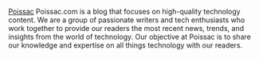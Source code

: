 [Poissac](https://www.poissac.com)
Poissac.com is a blog that focuses on high-quality technology content.
We are a group of passionate writers and tech enthusiasts who work together
to provide our readers the most recent news, trends, and insights from the world of technology.
Our objective at Poissac is to share our knowledge and expertise on all things technology with our readers.
